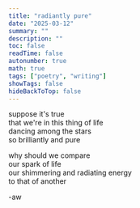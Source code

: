 ```yaml
---
title: "radiantly pure"
date: "2025-03-12"
summary: ""
description: ""
toc: false
readTime: false
autonumber: true
math: true
tags: ["poetry", "writing"]
showTags: false
hideBackToTop: false
---
```


suppose it's true  
that we're in this thing of life  
dancing among the stars  
so brilliantly and pure  
  
why should we compare  
our spark of life  
our shimmering and radiating energy  
to that of another    

-aw